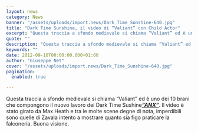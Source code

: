 ```yaml
---
layout: news
category: News
banner: "/assets/uploads/import.news/Dark_Time_Sunshine-640.jpg"
title: "Dark Time Sunshine, il video di “Valiant” con Child Actor"
excerpt: "Questa traccia a sfondo medievale si chiama “Valiant” ed è uno dei 10 brani che compongono il nuovo lavoro dei Dark Time Sushine“ANX”. Il video è stato girato da Max Heath e tra le molte scene degne di nota, imperdibili sono quelle di Zavala intento a mostrare quanto sia figo praticare la falconeria. Buona visione"
quote: ""
description: "Questa traccia a sfondo medievale si chiama “Valiant” ed è uno dei 10 brani che compongono il nuovo lavoro dei Dark Time Sushine“ANX”. Il video è stato girato da Max Heath e tra le molte scene degne di nota, imperdibili sono quelle di Zavala intento a mostrare quanto sia figo praticare la falconeria. Buona visione"
keywords: ""
date: 2012-09-10T00:00:00.000+01:00
author: "Giuseppe Net"
cover: "/assets/uploads/import.news/Dark_Time_Sunshine-640.jpg"
pagination:
  enabled: true

---
```


Questa traccia a sfondo medievale si chiama “Valiant” ed è uno dei 10 brani che compongono il nuovo lavoro dei Dark Time Sushine[_**“ANX”**_](https://hotmc.com/dark-time-sunshine-lp-in-streaming/). Il video è stato girato da Max Heath e tra le molte scene degne di nota, imperdibili sono quelle di Zavala intento a mostrare quanto sia figo praticare la falconeria. Buona visione.
